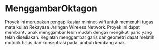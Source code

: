 # MenggambarOktagon
Proyek ini merupakan pengaplikasian mininet-wifi untuk memenuhi tugas mata kuliah Rekayasa Jaringan Wireless Network. Proyek ini dapat membantu anak menggambar lebih mudah dengan mengikuti garis yang telah disediakan. Kegiatan menggambar garis dan geometri dapat melatih motorik halus dan konsentrasi pada tumbuh kembang anak. 
